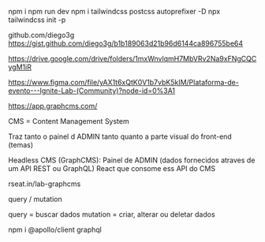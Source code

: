 npm i
npm run dev
npm i tailwindcss postcss autoprefixer -D
npx tailwindcss init -p

github.com/diego3g
https://gist.github.com/diego3g/b1b189063d21b96d6144ca896755be64

https://drive.google.com/drive/folders/1mxWnvlqmH7MbVRv2Na9xFNgCQCygM1iR

https://www.figma.com/file/yAX1t6xQtK0V1b7vbK5kIM/Plataforma-de-evento---Ignite-Lab-(Community)?node-id=0%3A1

https://app.graphcms.com/

CMS = Content Management System

Traz tanto o painel d ADMIN tanto quanto a parte visual do front-end (temas)

Headless CMS (GraphCMS): Painel de ADMIN (dados fornecidos atraves de um API REST ou GraphQL)
React que consome ess API do CMS

rseat.in/lab-graphcms

query / mutation

query = buscar dados
mutation = criar, alterar ou deletar dados

npm i @apollo/client graphql
